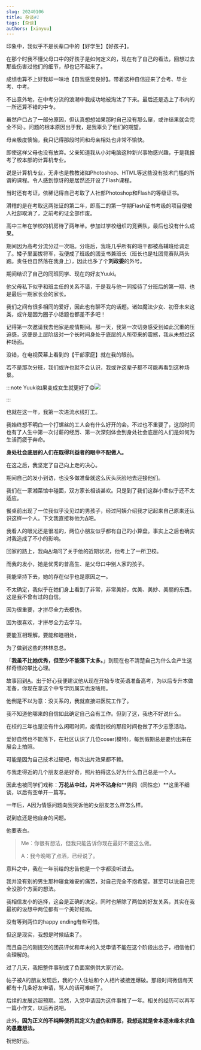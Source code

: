 ```yaml
---
slug: 20240106
title: 杂谈#1
tags: [杂谈]
authors: [xinyuu]
---
```




印象中，我似乎不是长辈口中的【好学生】【好孩子】。

在那个时我不懂父母口中的好孩子是如何定义的，现在有了自己的看法，回想过去那些伤害过他们的细节，却也记不起来了。

成绩也算不上好我却一味地【自我感觉良好】。带着这种自信迎来了会考、毕业考、中考。

不出意外地，在中考分流的浪潮中我成功地被淘汰了下来。最后还是选上了市内的一所还算不错的中专。

虽然户口占了一部分原因，但认真想想如果那时自己没有那么窜，或许结果就会完全不同·。问题的根本原因出于我，是我辜负了他们的期望。

<!-- truncate -->

母亲极度懊恼，我只记得那段时间和母亲相处也非常不愉快。

即使这样父母也没有放弃。父亲知道我从小对电脑这种新兴事物感兴趣，于是我报考了校本部的计算机专业。

说是计算机专业，无非也是教教诸如Photoshop、HTML等这些没有技术门槛的所谓的课程。令人感到惊讶的是居然还开设了Flash课程。

当时还有考证，依稀记得自己考取了人社部Photoshop和Flash的等级证书。

滑稽的是在考取这两张证的第二年，即高二的第一学期Flash证书考级的项目便被人社部取消了，之前考的证全部作废。

高中三年在学校的机房待了两年半。参加过学校组织的竞赛队，最后也没有什么成果。

期间因为高考分流分过一次班。分班后，我班几乎所有的班干都被高辅班给调走了。矮子里面拔将军，我便成了班级的团支书兼班长（班长也是社团竞赛队两头跑。责任也自然落在我身上），因此也多了个**刘政委**的外号。

期间结识了自己的同班同学、现在的好友Yuuki。

他父母私下似乎和班主任的关系不错，于是我与他一同接待了分班后的第一期、也是最后一期家长会的家长。

我们之间有很多相同的爱好，因此也有聊不完的话题。诸如魔法少女、初音未来这类，或许是因为圈子小话题也都差不多吧！

记得第一次邀请我去他家是疫情期间。那一天，我第一次切身感受到如此沉重的压迫感，这便是上层阶级对一个长时间身处于底层的人所带来的震撼，我从未想过这种场面。

没错，在电视荧幕上看到的【干部家庭】就在我的眼前。

若不是那次分班，我们或许也就不会认识，我或许这辈子都不可能再看到这种场景。

:::note Yuuki如果变成女生就更好了😋![](微信图片_20240802234744.jpg)

:::

也就在这一年，我第一次进流水线打工。

我始终想不明白一个打螺丝的工人会有什么好开的会。不过也不重要了，这段时间也有了人生中第一次讨薪的经历、第一次深刻体会到身处社会底层的人们是如何为生活而疲于奔命。

**身处社会底层的人们在既得利益者的眼中不配做人。**

在这之后，我坚定了自己向上走的决心。

期间自己的发小到访，也没多做准备就这么灰头灰脸地去迎接他们。

我们在一家湘菜馆中碰面，双方家长相谈甚欢。只是到了我们这群小辈似乎还不太适应。

餐桌前出现了一位我似乎没见过的男孩子，经过阿姨介绍我才记起来自己原来还认识这样一个人。下文我直接称他为[A](https://www.cocomoe.cn/blackboard/blacklist#bl001)吧。

我看人的眼光还是很准的，两位小朋友似乎都有自己的小算盘。事实上之后也确实对我造成了不小的影响。

回家的路上，我向[A](https://www.cocomoe.cn/blackboard/blacklist#bl001)询问了关于他的近期状况，他考上了一所卫校。

而我的发小，她是优秀的普高生、是父母口中别人家的孩子。

我能坚持下去，她的存在似乎也是原因之一。

不太确定，我似乎在她们身上看到了非常，非常美好，优美、美妙、美丽的东西。这是我不曾有过的自信。

因为很重要，才拼尽全力去模仿。

因为很喜欢，才拼尽全力去学习。

要能互相理解，要能和睦相处，

为了做到这些的林林总总。

「**我虽不比她优秀，但至少不能落下太多。**」到现在也不清楚自己为什么会产生这样奇怪的攀比心理。

故事回到[A](https://www.cocomoe.cn/blackboard/blacklist#bl001)。出于好心我便建议他从现在开始专攻英语准备高考，为以后专升本做准备，你现在拿这个中专学历属实也没啥用。

他倒是不以为意：没关系的，我就直接进医院工作了。

我不知道他哪来的自信如此确定自己会有工作。但到了这，我也不好说什么。

在校的三年也是没有什么闲暇时间，疫情封校的那段时间也做了不少志愿活动。

爱好自然也不能落下，在社区认识了几位coser(模特)，每到假期总是要约出来在展会上拍照。

可能是因为自己技术过硬吧，每次出片效果都不赖。

与我走得近的几个朋友总是好奇，照片拍得这么好为什么自己总是一个人。

因此也被同学们戏称：**万花丛中过，片叶不沾身**和**男同（同性恋）**这里不细谈，以后有空单开一篇写。

一年后，A因为情感问题向我哭诉他的女朋友怎么样怎么样。

说到底还是他自身的问题。

他要表白。

> Me：你很有想法，但我只能告诉你现在最好不要这么做。
>
> A：我今晚喝了点酒，已经说了。

意料之中，我在一年前给的忠告他是一个字都没听进去。

我并没有别的男生那种寝食难安的痛苦，对自己完全不抱希望。甚至可以说自己完全没那个方面的想法。

我相信发小的选择，这会是正确的决定。同时也解除了两位的好友关系，其实在我最初的设想中两位都有一个美好结局。

没有等到两位的happy ending有些可惜。

但这是现实，我想是时候结束了。

而且自己的刚提交的团员评优和年末的入党申请不能在这个阶段出岔子，相信他们会理解的。

过了几天，我把整件事制成了负面案例供大家讨论。

帖子被A的朋友发现后，我的个人住址和个人相片被接连爆破。那段时间微信每天都有十几条好友申请，骂人的话可难听了。

后续的发展远超预期。当然，入党申请因为这件事推了一年。相关的经历可以再写一篇小作文，以后再说吧。

此外，**因为正义的不纯粹便将其定义为虚伪和罪恶，我想这就是舍本逐末缘木求鱼的愚蠢想法。**

祝他好运。